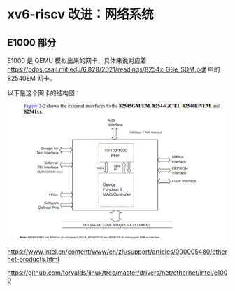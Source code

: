 # xv6-riscv 改进：网络系统

## E1000 部分

E1000 是 QEMU 模拟出来的网卡，具体来说对应着 https://pdos.csail.mit.edu/6.828/2021/readings/8254x_GBe_SDM.pdf 中的 82540EM 网卡。

以下是这个网卡的结构图：

![](82540EM.jpg)

https://www.intel.cn/content/www/cn/zh/support/articles/000005480/ethernet-products.html


https://github.com/torvalds/linux/tree/master/drivers/net/ethernet/intel/e1000
